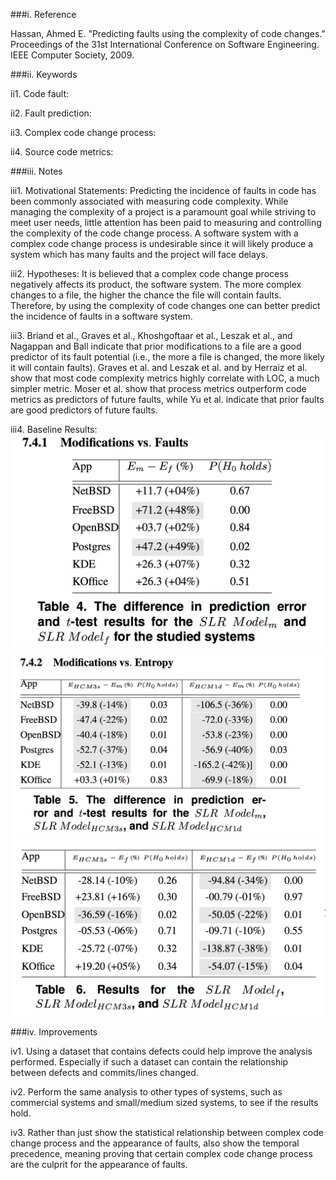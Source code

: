 ###i. Reference

Hassan, Ahmed E. "Predicting faults using the complexity of code changes." Proceedings of the 31st International Conference on Software Engineering. IEEE Computer Society, 2009.

###ii. Keywords

ii1. Code fault: 

ii2. Fault prediction:

ii3. Complex code change process: 

ii4. Source code metrics: 

###iii. Notes

iii1. Motivational Statements: Predicting the incidence of faults in code has been commonly associated with measuring code complexity. While managing the complexity of a project is a paramount goal while striving to meet user needs, little attention has been paid to measuring and controlling the complexity of the code change process. A software system with a complex code change process is undesirable since it will likely produce a system which has many faults and the project will face delays.

iii2. Hypotheses: It is believed that a complex code change process negatively affects its product, the software system. The more complex changes to a file, the higher the chance the file will contain faults. Therefore, by using the complexity of code changes one can better predict the incidence of faults in a software system.

iii3. Briand et al., Graves et al., Khoshgoftaar et al., Leszak et al., and Nagappan and Ball indicate that prior modifications to a file are a good predictor of its fault potential (i.e., the more a file is changed, the more likely it will contain faults). Graves et al. and Leszak et al. and by Herraiz et al. show that most code complexity metrics highly correlate with LOC, a much simpler metric. Moser et al. show that process metrics outperform code metrics as predictors of
future faults, while Yu et al. indicate that prior faults are good predictors of future faults.

iii4. Baseline Results: 
![alt text](https://github.com/gui-rangel/fss16gui/blob/master/read/R1.png "")
![alt text](https://github.com/gui-rangel/fss16gui/blob/master/read/R2.png "")
![alt text](https://github.com/gui-rangel/fss16gui/blob/master/read/R3.png "")


###iv. Improvements

iv1. Using a dataset that contains defects could help improve the analysis performed. Especially if such a dataset can contain the relationship between defects and commits/lines changed.

iv2. Perform the same analysis to other types of systems, such as commercial systems and small/medium sized systems, to see if the results hold.

iv3. Rather than just show the statistical relationship between complex code change process and the appearance of faults, also show the temporal precedence, meaning proving that certain complex code change process are the culprit for the appearance of faults.
